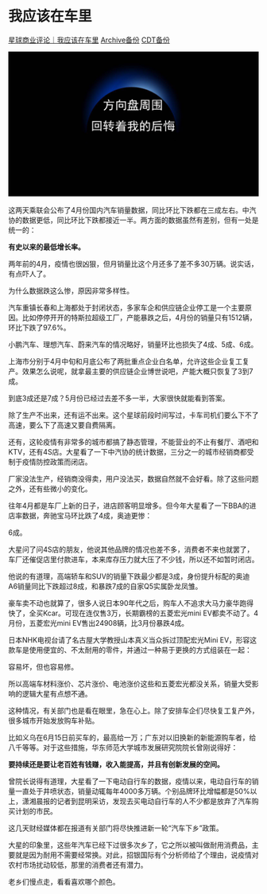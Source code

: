 # 我应该在车里

[星球商业评论｜我应该在车里](https://mp.weixin.qq.com/s/Np_pShLXQ2MfKhBLib8vbA) [Archive备份](https://archive.ph/oE65V) [CDT备份](https://chinadigitaltimes.net/chinese/681335.html)

![我应该在车里](imgs/我应该在车里_头图.png)

这两天乘联会公布了4月份国内汽车销量数据，同比环比下跌都在三成左右。中汽协的数据更低，同比环比下跌都接近一半。两方面的数据虽然有差别，但有一处是统一的：

**有史以来的最低增长率。**

两年前的4月，疫情也很凶狠，但月销量比这个月还多了差不多30万辆。说实话，有点吓人了。

为什么数据跌这么惨，原因非常多样性。

汽车重镇长春和上海都处于封闭状态，多家车企和供应链企业停工是一个主要原因。比如停停开开的特斯拉超级工厂，产能暴跌之后，4月份的销量只有1512辆，环比下跌了97.6%。

小鹏汽车、理想汽车、蔚来汽车的情况略好，销量环比也损失了4成、5成、6成。

上海市分别于4月中旬和月底公布了两批重点企业白名单，允许这些企业复工复产。效果怎么说呢，就拿最主要的供应链企业博世说吧，产能大概只恢复了3到7成。

到底3成还是7成？5月份已经过去差不多一半，大家很快就能看到答案。

除了生产不出来，还有运不出来。这个星球前段时间写过，卡车司机们要么下不了高速，要么下了高速又要自费隔离。

还有，这轮疫情有非常多的城市都搞了静态管理，不能营业的不止有餐厅、酒吧和KTV，还有4S店。大星看了一下中汽协的统计数据，三分之一的城市经销商都受制于疫情防控政策而闭店。

厂家没法生产，经销商没得卖，用户没法买，数据自然就不会好看。除了这些问题之外，还有些微小的变化。

往年4月都是车厂上新的日子，进店顾客明显增多。但今年大星看了一下BBA的进店率数据，奔驰宝马环比跌了4成，奥迪更惨：

6成。

大星问了问4S店的朋友，他说其他品牌的情况也差不多，消费者不来也就罢了，车厂还催促店里付款进车，本来库存压力就大压了不少钱，所以还不如暂时闭店。

他说的有道理，高端轿车和SUV的销量下跌最少都是3成，身份提升标配的奥迪A6销量同比下跌超过8成，和暴跌7成的自家Q5实属卧龙凤雏。

豪车卖不动也就算了，很多人说日本90年代之后，购车人不追求大马力豪华跑得快了，全买Kcar。可现在连仅售3万，长期霸榜的五菱宏光mini EV都卖不动了。4月份，五菱宏光mini EV售出24908辆，比3月份暴跌4成。

日本NHK电视台请了名古屋大学教授山本真义当众拆过顶配宏光Mini EV，形容这款车是使用便宜的、不太耐用的零件，并通过一种易于更换的方式组装在一起：

容易坏，但也容易修。

所以高端车材料涨价、芯片涨价、电池涨价这些和五菱宏光都没关系，销量大受影响的逻辑大星有点想不通。

这种情况，有关部门也是看在眼里，急在心上。除了安排车企们尽快复工复产外，很多城市开始发放购车补贴。

比如义乌在6月15日前买车的，最高给一万；广东对以旧换新的新能源购车者，给八千等等。对于这些措施，华东师范大学城市发展研究院院长曾刚说得好：

**要持续还是要让老百姓有钱赚，收入能提高，并且有创新发展的空间。**

曾院长说得有道理，大星看了一下电动自行车的数据，疫情以来，电动自行车的销量一直处于井喷状态，销量动辄每年4000多万辆。个别品牌环比增幅都是50%以上，潇湘晨报的记者到昆明采访，发现去买电动自行车的人不少都是放弃了汽车购买计划的市民。

这几天财经媒体都在报道有关部门将尽快推进新一轮“汽车下乡”政策。

大星的印象里，这些年汽车已经下过很多次乡了，它之所以被叫做耐用消费品，主要就是因为耐用不需要经常换。对此，招银国际有个分析师给了个理由，说疫情对农村市场扰动较低，那里的消费者还有潜力。

老乡们慢点走，看看喜欢哪个颜色。
